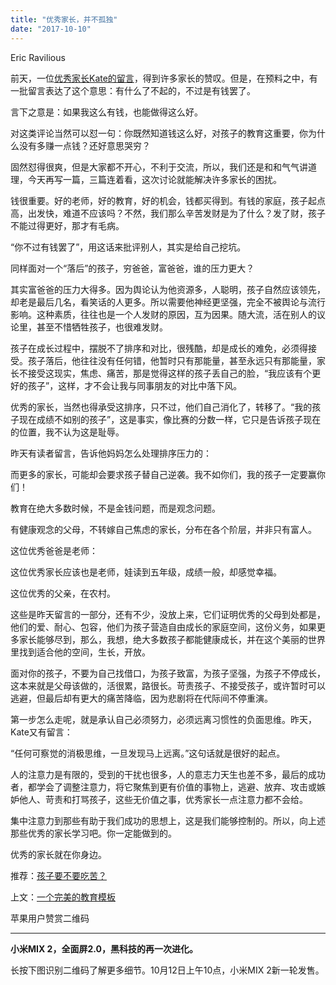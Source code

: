 ```yaml
---
title: "优秀家长，并不孤独"
date: "2017-10-10"
---
```


Eric Ravilious

前天，一位[优秀家长Kate的留言](http://mp.weixin.qq.com/s?__biz=MjM5NDU0Mjk2MQ==&mid=2651623585&idx=1&sn=ab43ed893f270b59cde2ec942a21ccc0&chksm=bd7e14bf8a099da9074354e993d02903fe50bb5f79759b5236684912763975f4a7813166681e&scene=21#wechat_redirect)，得到许多家长的赞叹。但是，在预料之中，有一批留言表达了这个意思：有什么了不起的，不过是有钱罢了。

言下之意是：如果我这么有钱，也能做得这么好。

对这类评论当然可以怼一句：你既然知道钱这么好，对孩子的教育这重要，你为什么没有多赚一点钱？还好意思哭穷？

固然怼得很爽，但是大家都不开心，不利于交流，所以，我们还是和和气气讲道理，今天再写一篇，三篇连着看，这次讨论就能解决许多家长的困扰。

钱很重要。好的老师，好的教育，好的机会，钱都买得到。有钱的家庭，孩子起点高，出发快，难道不应该吗？不然，我们那么辛苦发财是为了什么？发了财，孩子不能过得更好，那才有毛病。

“你不过有钱罢了”，用这话来批评别人，其实是给自己挖坑。

同样面对一个“落后”的孩子，穷爸爸，富爸爸，谁的压力更大？

其实富爸爸的压力大得多。因为舆论认为他资源多，人聪明，孩子自然应该领先，却老是最后几名，看笑话的人更多。所以需要他神经更坚强，完全不被舆论与流行影响。这种素质，往往也是一个人发财的原因，互为因果。随大流，活在别人的议论里，甚至不惜牺牲孩子，也很难发财。

孩子在成长过程中，摆脱不了排序和对比，很残酷，却是成长的难免，必须得接受。孩子落后，他往往没有任何错，他暂时只有那能量，甚至永远只有那能量，家长不接受这现实，焦虑、痛苦，那是觉得这样的孩子丢自己的脸，“我应该有个更好的孩子”，这样，才不会让我与同事朋友的对比中落下风。

优秀的家长，当然也得承受这排序，只不过，他们自己消化了，转移了。“我的孩子现在成绩不如别的孩子”，这是事实，像比赛的分数一样，它只是告诉孩子现在的位置，我不认为这是耻辱。

昨天有读者留言，告诉他妈妈怎么处理排序压力的：

而更多的家长，可能却会要求孩子替自己逆袭。我不如你们，我的孩子一定要赢你们！

教育在绝大多数时候，不是金钱问题，而是观念问题。

有健康观念的父母，不转嫁自己焦虑的家长，分布在各个阶层，并非只有富人。

这位优秀爸爸是老师：

这位优秀家长应该也是老师，娃读到五年级，成绩一般，却感觉幸福。

这位优秀的父亲，在农村。

这些是昨天留言的一部分，还有不少，没放上来，它们证明优秀的父母到处都是，他们的爱、耐心、包容，他们为孩子营造自由成长的家庭空间，这份义务，如果更多家长能够尽到，那么，我想，绝大多数孩子都能健康成长，并在这个美丽的世界里找到适合他的空间，生长，开放。

面对你的孩子，不要为自己找借口，为孩子致富，为孩子坚强，为孩子不停成长，这本来就是父母该做的，活很累，路很长。苛责孩子、不接受孩子，或许暂时可以逃避，但最后却有更大的痛苦降临，因为悲剧将在代际间不停重演。

第一步怎么走呢，就是承认自己必须努力，必须远离习惯性的负面思维。昨天，Kate又有留言：

“任何可察觉的消极思维，一旦发现马上远离。”这句话就是很好的起点。

人的注意力是有限的，受到的干扰也很多，人的意志力天生也差不多，最后的成功者，都学会了调整注意力，将它聚焦到更有价值的事物上，逃避、放弃、攻击或嫉妒他人、苛责和打骂孩子，这些无价值之事，优秀家长一点注意力都不会给。

集中注意力到那些有助于我们成功的思想上，这是我们能够控制的。所以，向上述那些优秀的家长学习吧。你一定能做到的。

优秀的家长就在你身边。

推荐：[孩子要不要吃苦？](http://mp.weixin.qq.com/s?__biz=MjM5NDU0Mjk2MQ==&mid=2651623561&idx=1&sn=53bb4dd4571decab3882bb8204f53419&chksm=bd7e14978a099d8100cf921a30a9babf55e64e302c5362cf3ee8bd1977717eadea5131d0068a&scene=21#wechat_redirect)

上文：[一个完美的教育模板](http://mp.weixin.qq.com/s?__biz=MjM5NDU0Mjk2MQ==&mid=2651623590&idx=1&sn=bf83ab9eb5dc895275369ace1bde1359&chksm=bd7e14b88a099dae6ce184fa1f9613f02bd93f1c7dd2584b9d0374006e3bbcad19f0545a8632&scene=21#wechat_redirect)

苹果用户赞赏二维码

* * *

**小米MIX 2，全面屏2.0，黑科技的再一次进化。**

长按下图识别二维码了解更多细节。10月12日上午10点，小米MIX 2新一轮发售。
